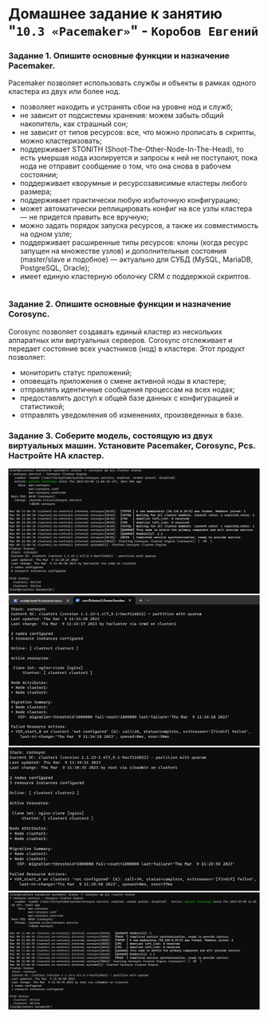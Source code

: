 # Домашнее задание к занятию "`10.3 «Pacemaker»`" - `Коробов Евгений`


### Задание 1. Опишите основные функции и назначение Pacemaker.

Pacemaker позволяет использовать службы и объекты в рамках одного кластера из двух или более нод. 
- позволяет находить и устранять сбои на уровне нод и служб; 
- не зависит от подсистемы хранения: можем забыть общий накопитель, как страшный сон;
- не зависит от типов ресурсов: все, что можно прописать в скрипты, можно кластеризовать;
- поддерживает STONITH (Shoot-The-Other-Node-In-The-Head), то есть умершая нода изолируется и запросы к ней не поступают, пока нода не отправит сообщение о том, что она снова в рабочем состоянии;
- поддерживает кворумные и ресурсозависимые кластеры любого размера;
- поддерживает практически любую избыточную конфигурацию;
- может автоматически реплицировать конфиг на все узлы кластера — не придется править все вручную;
- можно задать порядок запуска ресурсов, а также их совместимость на одном узле;
- поддерживает расширенные типы ресурсов: клоны (когда ресурс запущен на множестве узлов) и дополнительные состояния (master/slave и подобное) — актуально для СУБД (MySQL, MariaDB, PostgreSQL, Oracle);
- имеет единую кластерную оболочку CRM с поддержкой скриптов. 
```
```

### Задание 2. Опишите основные функции и назначение Corosync.
Corosync позволяет создавать единый кластер из нескольких аппаратных или виртуальных серверов. 
Corosync отслеживает и передает состояние всех участников (нод) в кластере.
Этот продукт позволяет:
- мониторить статус приложений;
- оповещать приложения о смене активной ноды в кластере;
- отправлять идентичные сообщения процессам на всех нодах;
- предоставлять доступ к общей базе данных с конфигурацией и статистикой;
- отправлять уведомления об изменениях, произведенных в базе.

### Задание 3. Соберите модель, состоящую из двух виртуальных машин. Установите Pacemaker, Corosync, Pcs. Настройте HA кластер.

 ![1](https://github.com/nespaces/srlb-homeworks/blob/main/img/3-1.png)
 ![1](https://github.com/nespaces/srlb-homeworks/blob/main/img/3-2.png)
 ![1](https://github.com/nespaces/srlb-homeworks/blob/main/img/3-3.png)
 ![1](https://github.com/nespaces/srlb-homeworks/blob/main/img/3-4.png)
